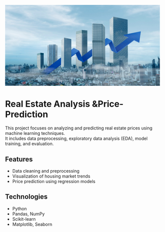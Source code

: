 ![House Prediction](blog-banner-10Jan2025.jpg)
# Real Estate Analysis &Price-Prediction

This project focuses on analyzing and predicting real estate prices using machine learning techniques.  
It includes data preprocessing, exploratory data analysis (EDA), model training, and evaluation.  

## Features
- Data cleaning and preprocessing
- Visualization of housing market trends
- Price prediction using regression models

## Technologies
- Python
- Pandas, NumPy
- Scikit-learn
- Matplotlib, Seaborn
